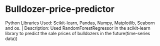 # Bulldozer-price-predictor
Python Libraries Used: Scikit-learn, Pandas, Numpy, Matplotlib, Seaborn and os. | Description: Used RandomForestRegressor in the scikit-learn library to predict the sale prices of bulldozers in the future(time-series data))
